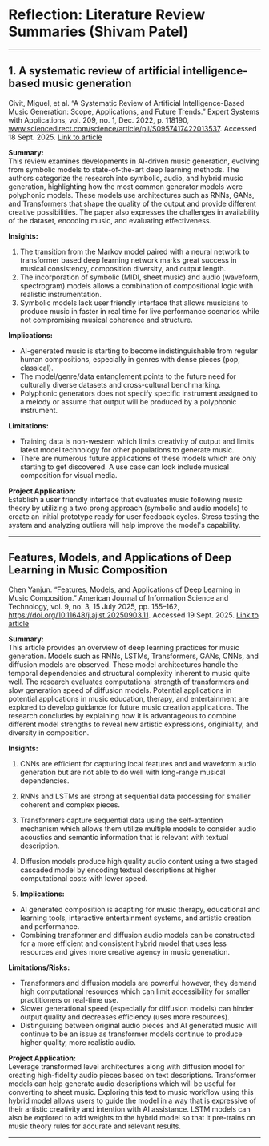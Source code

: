 # Reflection: Literature Review Summaries (Shivam Patel)

---

## 1. A systematic review of artificial intelligence-based music generation  
Civit, Miguel, et al. “A Systematic Review of Artificial Intelligence-Based Music Generation: Scope, Applications, and Future Trends.” Expert Systems with Applications, vol. 209, no. 1, Dec. 2022, p. 118190, www.sciencedirect.com/science/article/pii/S0957417422013537. Accessed 18 Sept. 2025.
[Link to article](https://www.sciencedirect.com/science/article/pii/S0957417422013537)

**Summary:**  
This review examines developments in AI-driven music generation, evolving from symbolic models to state-of-the-art deep learning methods. The authors categorize the research into symbolic, audio, and hybrid music generation, highlighting how the most common generator models were polyphonic models. These models use architectures such as RNNs, GANs, and Transformers that shape the quality of the output and provide different creative possibilities. The paper also expresses the challenges in availability of the dataset, encoding music, and evaluating effectiveness. 

**Insights:**  
1. The transition from the Markov model paired with a neural network to transformer based deep learning network marks great success in musical consistency, composition diversity, and output length.
2. The incorporation of symbolic (MIDI, sheet music) and audio (waveform, spectrogram) models allows a combination of compositional logic with realistic instrumentation.
3. Symbolic models lack user friendly interface that allows musicians to produce music in faster in real time for live performance scenarios while not compromising musical coherence and structure. 

**Implications:**  
- AI-generated music is starting to become indistinguishable from regular human compositions, especially in genres with dense pieces (pop, classical).
- The model/genre/data entanglement points to the future need for culturally diverse datasets and cross-cultural benchmarking.
- Polyphonic generators does not specify specific instrument assigned to a melody or assume that output will be produced by a polyphonic instrument.

**Limitations:**  
- Training data is non-western which limits creativity of output and limits latest model technology for other populations to generate music.
- There are numerous future applications of these models which are only starting to get discovered. A use case can look include musical composition for visual media. 

**Project Application:**  
Establish a user friendly interface that evaluates music following music theory by utilizing a two prong approach (symbolic and audio models) to create an initial prototype ready for user feedback cycles. Stress testing the system and analyzing outliers will help improve the model's capability. 

---

## Features, Models, and Applications of Deep Learning in Music Composition  
Chen Yanjun. “Features, Models, and Applications of Deep Learning in Music Composition.” American Journal of Information Science and Technology, vol. 9, no. 3, 15 July 2025, pp. 155–162, https://doi.org/10.11648/j.ajist.20250903.11. Accessed 19 Sept. 2025.
[Link to article](https://www.sciencepublishinggroup.com/article/10.11648/j.ajist.20250903.11)

**Summary:**  
This article provides an overview of deep learning practices for music generation. Models such as RNNs, LSTMs, Transformers, GANs, CNNs, and diffusion models are observed. These model architectures handle the temporal dependencies and structural complexity inherent to music quite well. The research evaluates computational strength of transformers and slow generation speed of diffusion models. Potential applications in potential applications in music education, therapy, and entertainment are explored to develop guidance  for future music creation applications. The research concludes by explaining how it is advantageous to combine different model strengths to reveal new artistic expressions, originiality, and diversity in composition.

**Insights:**  
1. CNNs are efficient for capturing local features and and waveform audio generation but are not able to do well with long-range musical dependencies.
2. RNNs and LSTMs are strong at sequential data processing for smaller coherent and complex pieces.
3. Transformers capture sequential data using the self-attention mechanism which allows them utilize multiple models to consider audio acoustics and semantic information that is relevant with textual description. 
4. Diffusion models produce high quality audio content using a two staged cascaded model by encoding textual descriptions at higher computational costs with lower speed. 

2. **Implications:**  
- AI generated composition is adapting for music therapy, educational and learning tools, interactive entertainment systems, and artistic creation and performance.
- Combining transformer and diffusion audio models can be constructed for a more efficient and consistent hybrid model that uses less resources and gives more creative agency in music generation.


**Limitations/Risks:**  
- Transformers and diffusion models are powerful however, they demand high computational resources which can limit accessibility for smaller practitioners or real-time use.
- Slower generational speed (especially for diffusion models) can hinder output quality and decreases efficiency (uses more resources).
- Distinguising between original audio pieces and AI generated music will continue to be an issue as transformer models continue to produce higher quality, more realistic audio.

**Project Application:**  
Leverage transformed level architectures along with diffusion model for creating high-fidelity audio pieces based on text descriptions. Transformer models can help generate audio descriptions which will be useful for converting to sheet music. Exploring this text to music workflow using this hybrid model allows users to guide the model in a way that is expressive of their artistic creativity and intention with AI assistance. LSTM models can also be explored to add weights to the hybrid model so that it pre-trains on music theory rules for accurate and relevant results.

---
